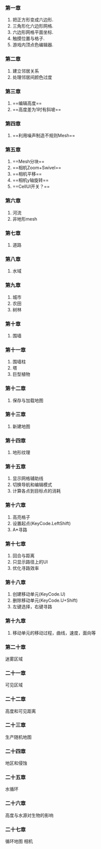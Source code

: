 ### 第一章
1. 把正方形变成六边形.
2. 三角形化六边形网格.
3. 六边形网格平面坐标.
4. 触摸位置与格子.
5. 游戏内顶点色编辑器.

### 第二章
1. 建立邻居关系
2. 处理邻居间颜色过度

### 第三章
1. ==编辑高度==
2. ==高度差为1时有斜坡==

### 第四章
1. ==利用噪声制造不规则Mesh==

### 第五章
1. ==Mesh分块==
2. ==相机Zoom+Swivel==
3. ==相机平移==
4. ==相机y轴旋转==
5. ==CellUI开关？==

### 第六章
1. 河流
2. 非地形mesh

### 第七章
1. 道路

### 第八章
1. 水域

### 第九章
1. 城市
2. 农田
3. 树林

### 第十章
1. 围墙

### 第十一章
1. 围墙柱
2. 塔
3. 巨型植物

### 第十二章
1. 保存与加载地图

### 第十三章
1. 新建地图

### 第十四章
1. 地形纹理

### 第十五章
1. 显示网格辅助线
2. 切换导航和编辑模式
3. 计算各点到目标点的消耗

### 第十六章
1. 高亮格子
2. 设置起点(KeyCode.LeftShift)
3. A*寻路

### 第十七章
1. 回合与距离
2. 只显示路径上的UI
3. 优化寻路效率

### 第十八章
1. 创建移动单元(KeyCode.U)
2. 删除移动单元(KeyCode.U+Shift)
3. 左键选择，右键寻路

### 第十九章
1. 移动单元的移动过程，曲线，速度，面向等

### 第二十章
迷雾区域

### 二十一章
可见区域

### 二十二章
高度和可见距离

### 二十三章
生产随机地图

### 二十四章
地区和侵蚀

### 二十五章
水循环

### 二十六章
高度与水源对生物的影响

### 二十七章
循环地图
相机